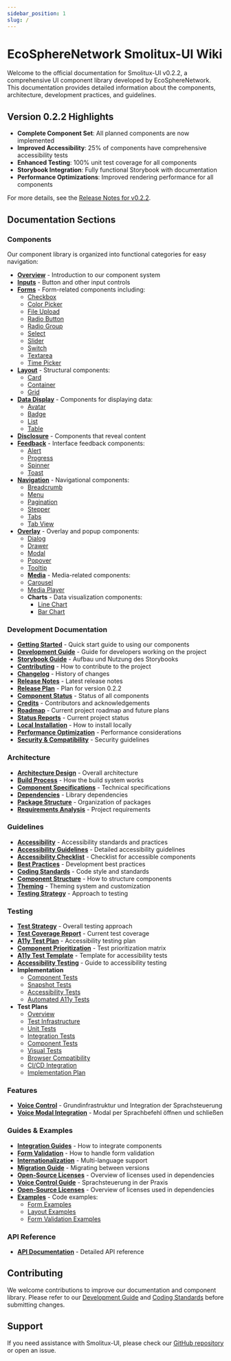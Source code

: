 ```yaml
---
sidebar_position: 1
slug: /
---
```


# EcoSphereNetwork Smolitux-UI Wiki

Welcome to the official documentation for Smolitux-UI v0.2.2, a comprehensive UI component library developed by EcoSphereNetwork. This documentation provides detailed information about the components, architecture, development practices, and guidelines.

## Version 0.2.2 Highlights

- **Complete Component Set**: All planned components are now implemented
- **Improved Accessibility**: 25% of components have comprehensive accessibility tests
- **Enhanced Testing**: 100% unit test coverage for all components
- **Storybook Integration**: Fully functional Storybook with documentation
- **Performance Optimizations**: Improved rendering performance for all components

For more details, see the [Release Notes for v0.2.2](development/releases/v0.2.2.md).

## Documentation Sections

### Components

Our component library is organized into functional categories for easy navigation:

- **[Overview](components/overview.md)** - Introduction to our component system
- **[Inputs](components/inputs/Button.md)** - Button and other input controls
- **[Forms](components/forms/form-control.md)** - Form-related components including:
  - [Checkbox](components/forms/checkbox.md)
  - [Color Picker](components/forms/colorpicker.md)
  - [File Upload](components/forms/fileupload.md)
  - [Radio Button](components/forms/radio.md)
  - [Radio Group](components/forms/radiogroup.md)
  - [Select](components/forms/select.md)
  - [Slider](components/forms/slider.md)
  - [Switch](components/forms/switch.md)
  - [Textarea](components/forms/textarea.md)
  - [Time Picker](components/forms/timepicker.md)
- **[Layout](components/layout/card.md)** - Structural components:
  - [Card](components/layout/card.md)
  - [Container](components/layout/container.md)
  - [Grid](components/layout/grid.md)
- **[Data Display](components/data-display/table.md)** - Components for displaying data:
  - [Avatar](components/data-display/avatar.md)
  - [Badge](components/data-display/badge.md)
  - [List](components/data-display/list.md)
  - [Table](components/data-display/table.md)
- **[Disclosure](components/disclosure/accordion.md)** - Components that reveal content
- **[Feedback](components/feedback/alert.md)** - Interface feedback components:
  - [Alert](components/feedback/alert.md)
  - [Progress](components/feedback/progress.md)
  - [Spinner](components/feedback/spinner.md)
  - [Toast](components/feedback/toast.md)
- **[Navigation](components/navigation/menu.md)** - Navigational components:
  - [Breadcrumb](components/navigation/breadcrumb.md)
  - [Menu](components/navigation/menu.md)
  - [Pagination](components/navigation/pagination.md)
  - [Stepper](components/navigation/stepper.md)
  - [Tabs](components/navigation/tabs.md)
  - [Tab View](components/navigation/tabview.md)
- **[Overlay](components/overlay/modal.md)** - Overlay and popup components:
  - [Dialog](components/overlay/dialog.md)
  - [Drawer](components/overlay/drawer.md)
  - [Modal](components/overlay/modal.md)
  - [Popover](components/overlay/popover.md)
  - [Tooltip](components/overlay/tooltip.md)
  - **[Media](components/media/carousel.md)** - Media-related components:
  - [Carousel](components/media/carousel.md)
  - [Media Player](components/media/mediaplayer.md)
  - **Charts** - Data visualization components:
    - [Line Chart](components/charts/line-chart.md)
    - [Bar Chart](components/charts/bar-chart.md)

### Development Documentation

- **[Getting Started](guides/quickstart.md)** - Quick start guide to using our components
- **[Development Guide](development/guide.md)** - Guide for developers working on the project
- **[Storybook Guide](development/storybook-guide.md)** - Aufbau und Nutzung des Storybooks
- **[Contributing](development/contributing.md)** - How to contribute to the project
- **[Changelog](development/changelog.md)** - History of changes
- **[Release Notes](development/releases/v0.2.2.md)** - Latest release notes
- **[Release Plan](development/release-plan-0.2.2.md)** - Plan for version 0.2.2
- **[Component Status](development/component-status.md)** - Status of all components
- **[Credits](development/credits.md)** - Contributors and acknowledgements
- **[Roadmap](development/roadmap.md)** - Current project roadmap and future plans
- **[Status Reports](development/status-report.md)** - Current project status
- **[Local Installation](development/local-installation.md)** - How to install locally
- **[Performance Optimization](development/performance-optimization.md)** - Performance considerations
- **[Security & Compatibility](development/security-compatibility.md)** - Security guidelines

### Architecture

- **[Architecture Design](architecture/architecture-design.md)** - Overall architecture
- **[Build Process](architecture/build-process.md)** - How the build system works
- **[Component Specifications](architecture/component-specification.md)** - Technical specifications
- **[Dependencies](architecture/dependencies.md)** - Library dependencies
- **[Package Structure](architecture/package-structure.md)** - Organization of packages
- **[Requirements Analysis](architecture/requirements-analysis.md)** - Project requirements

### Guidelines

- **[Accessibility](accessibility/README.md)** - Accessibility standards and practices
- **[Accessibility Guidelines](guidelines/accessibility.md)** - Detailed accessibility guidelines
- **[Accessibility Checklist](accessibility/checklist.md)** - Checklist for accessible components
- **[Best Practices](guidelines/best-practices.md)** - Development best practices
- **[Coding Standards](guidelines/coding-standards.md)** - Code style and standards
- **[Component Structure](guidelines/component-structure.md)** - How to structure components
- **[Theming](guidelines/theming/index.md)** - Theming system and customization
- **[Testing Strategy](guidelines/testing-strategy.md)** - Approach to testing

### Testing

- **[Test Strategy](testing/test-strategy.md)** - Overall testing approach
- **[Test Coverage Report](testing/test-coverage-report.md)** - Current test coverage
- **[A11y Test Plan](testing/a11y-test-plan.md)** - Accessibility testing plan
- **[Component Prioritization](testing/component-prioritization.md)** - Test prioritization matrix
- **[A11y Test Template](testing/a11y-test-template.md)** - Template for accessibility tests
- **[Accessibility Testing](testing/accessibility-testing.md)** - Guide to accessibility testing
- **Implementation**
  - [Component Tests](testing/implementation/component-tests.md)
  - [Snapshot Tests](testing/implementation/snapshot-tests.md)
  - [Accessibility Tests](testing/implementation/accessibility-tests.md)
  - [Automated A11y Tests](testing/implementation/automated-a11y-tests.md)
- **Test Plans**
  - [Overview](testing/testplan/01-Testplan-Uebersicht.md)
  - [Test Infrastructure](testing/testplan/02-Testinfrastruktur.md)
  - [Unit Tests](testing/testplan/03-Unit-Tests.md)
  - [Integration Tests](testing/testplan/04-Integrationstests.md)
  - [Component Tests](testing/testplan/05-Spezielle-Komponententests.md)
  - [Visual Tests](testing/testplan/06-Visuelle-Tests.md)
  - [Browser Compatibility](testing/testplan/07-Browserkompatibilitaetstests.md)
  - [CI/CD Integration](testing/testplan/08-CI-CD-Integration.md)
  - [Implementation Plan](testing/testplan/09-Implementierungsplan.md)

### Features

- **[Voice Control](features/voice-control/README.md)** - Grundinfrastruktur und Integration der Sprachsteuerung
- **[Voice Modal Integration](features/voice-control/modal-integration.md)** - Modal​ per Sprachbefehl öffnen und schließen

### Guides & Examples

- **[Integration Guides](guides/quickstart.md)** - How to integrate components
- **[Form Validation](guides/form-validation.md)** - How to handle form validation
- **[Internationalization](guides/internationalization.md)** - Multi-language support
- **[Migration Guide](guides/migration-guide.md)** - Migrating between versions
- **[Open-Source Licenses](guides/open-source-licenses.md)** - Overview of licenses used in dependencies
- **[Voice Control Guide](guides/voice-control-guide.md)** - Sprachsteuerung in der Praxis
- **[Open-Source Licenses](guides/open-source-licenses.md)** - Overview of licenses used in dependencies
- **[Examples](examples/form-examples.md)** - Code examples:
  - [Form Examples](examples/form-examples.md)
  - [Layout Examples](examples/layout-examples.md)
  - [Form Validation Examples](examples/form-validation-examples.md)

### API Reference

- **[API Documentation](api/reference.md)** - Detailed API reference

## Contributing

We welcome contributions to improve our documentation and component library. Please refer to our [Development Guide](development/guide.md) and [Coding Standards](guidelines/coding-standards.md) before submitting changes.

## Support

If you need assistance with Smolitux-UI, please check our [GitHub repository](https://github.com/EcoSphereNetwork/smolitux-ui) or open an issue.
